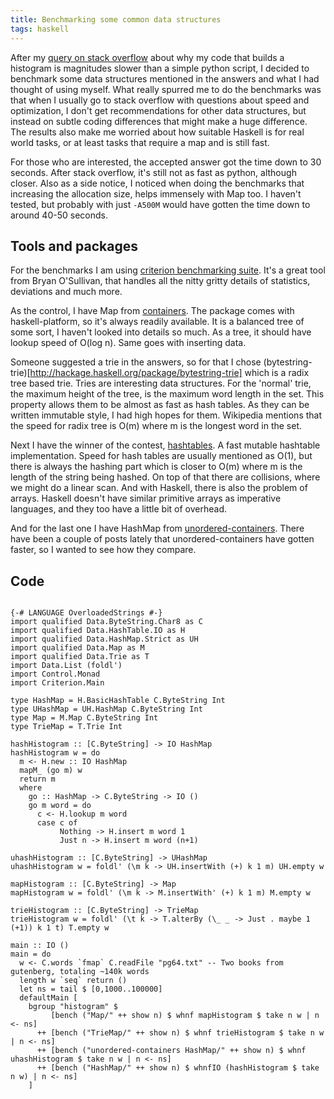 ```yaml
---
title: Benchmarking some common data structures
tags: haskell
---
```


After my
[query on stack
overflow](http://stackoverflow.com/questions/9772098/building-a-histogram-with-haskell-many-times-slower-than-with-python/9774668)
about why my code that builds a histogram is magnitudes slower than a simple
python script, I decided to benchmark some data structures mentioned in the
answers and what I had thought of using myself. What really spurred me to do
the benchmarks was that when I usually go to stack overflow with questions
about speed and optimization, I don't get recommendations for other data
structures, but instead on subtle coding differences that might make a huge
difference. The results also make me worried about how suitable Haskell is for
real world tasks, or at least tasks that require a map and is still fast.

For those who are interested, the accepted answer got the time down to 30
seconds. After stack overflow, it's still not as fast as python, although
closer. Also as a side notice, I noticed when doing the benchmarks that
increasing the allocation size, helps immensely with Map too. I haven't tested,
but probably with just `-A500M` would have gotten the time down to around 40-50
seconds.

## Tools and packages

For the benchmarks I am using [criterion benchmarking
suite](http://hackage.haskell.org/package/criterion-0.6.0.1).  It's a great
tool from Bryan O'Sullivan, that handles all the nitty gritty details of
statistics, deviations and much more.

As the control, I have Map from
[containers](http://hackage.haskell.org/package/containers-0.4.2.1). The
package comes with haskell-platform, so it's always readily available. It is a
balanced tree of some sort, I haven't looked into details so much. As a tree,
it should have lookup speed of O(log n). Same goes with inserting data.

Someone suggested a trie in the answers, so for that I chose
(bytestring-trie)[http://hackage.haskell.org/package/bytestring-trie] which is
a radix tree based trie. Tries are interesting data structures. For the
'normal' trie, the maximum height of the tree, is the maximum word length in
the set. This property allows them to be almost as fast as hash tables. As they
can be written immutable style, I had high hopes for them. Wikipedia mentions
that the speed for radix tree is O(m) where m is the longest word in the set.

Next I have the winner of the contest,
[hashtables](http://hackage.haskell.org/package/hashtables-1.0.1.2). A fast
mutable hashtable implementation. Speed for hash tables are usually mentioned
as O(1), but there is always the hashing part which is closer to O(m) where m
is the length of the string being hashed. On top of that there are collisions,
where we might do a linear scan. And with Haskell, there is also the problem of
arrays. Haskell doesn't have similar primitive arrays as imperative languages,
and they too have a little bit of overhead.

And for the last one I have HashMap from
[unordered-containers](http://hackage.haskell.org/package/unordered-containers-0.2.1.0).
There have been a couple of posts lately that unordered-containers have gotten
faster, so I wanted to see how they compare.

## Code

~~~{.haskell}

{-# LANGUAGE OverloadedStrings #-}
import qualified Data.ByteString.Char8 as C
import qualified Data.HashTable.IO as H
import qualified Data.HashMap.Strict as UH
import qualified Data.Map as M
import qualified Data.Trie as T
import Data.List (foldl')
import Control.Monad
import Criterion.Main

type HashMap = H.BasicHashTable C.ByteString Int
type UHashMap = UH.HashMap C.ByteString Int
type Map = M.Map C.ByteString Int
type TrieMap = T.Trie Int

hashHistogram :: [C.ByteString] -> IO HashMap
hashHistogram w = do
  m <- H.new :: IO HashMap
  mapM_ (go m) w
  return m
  where
    go :: HashMap -> C.ByteString -> IO ()
    go m word = do
      c <- H.lookup m word
      case c of
           Nothing -> H.insert m word 1
           Just n -> H.insert m word (n+1)

uhashHistogram :: [C.ByteString] -> UHashMap
uhashHistogram w = foldl' (\m k -> UH.insertWith (+) k 1 m) UH.empty w

mapHistogram :: [C.ByteString] -> Map
mapHistogram w = foldl' (\m k -> M.insertWith' (+) k 1 m) M.empty w

trieHistogram :: [C.ByteString] -> TrieMap
trieHistogram w = foldl' (\t k -> T.alterBy (\_ _ -> Just . maybe 1 (+1)) k 1 t) T.empty w

main :: IO ()
main = do
  w <- C.words `fmap` C.readFile "pg64.txt" -- Two books from gutenberg, totaling ~140k words
  length w `seq` return ()
  let ns = tail $ [0,1000..100000]
  defaultMain [
    bgroup "histogram" $
         [bench ("Map/" ++ show n) $ whnf mapHistogram $ take n w | n <- ns]
      ++ [bench ("TrieMap/" ++ show n) $ whnf trieHistogram $ take n w | n <- ns]
      ++ [bench ("unordered-containers HashMap/" ++ show n) $ whnf uhashHistogram $ take n w | n <- ns]
      ++ [bench ("HashMap/" ++ show n) $ whnfIO (hashHistogram $ take n w) | n <- ns]
    ]

~~~
